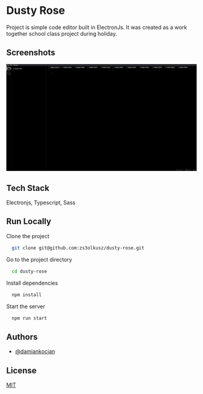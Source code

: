 # Dusty Rose

Project is simple code editor built in ElectronJs. It was created as a work together school class project during holiday.

## Screenshots

![App Screenshot](./screenshot.png)

## Tech Stack

Electronjs, Typescript, Sass

## Run Locally

Clone the project

```bash
  git clone git@github.com:zs3olkusz/dusty-rose.git
```

Go to the project directory

```bash
  cd dusty-rose
```

Install dependencies

```bash
  npm install
```

Start the server

```bash
  npm run start
```

<!-- ## Running Tests

To run tests, run the following command

```bash
  npm run test
``` -->

## Authors

- [@damiankocjan](https://www.github.com/damiankocjan)

<!-- ## Contributing

Contributions are always welcome!

See `contributing.md` for ways to get started.

Please adhere to this project's `code of conduct`. -->

## License

[MIT](https://github.com/zs3olkusz/dusty-rose/blob/main/LICENSE)
